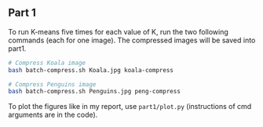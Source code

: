 ## Part 1

To run K-means five times for each value of K, run the two following commands (each for one image). The compressed images will be saved into part1.

```bash
# Compress Koala image
bash batch-compress.sh Koala.jpg koala-compress

# Compress Penguins image
bash batch-compress.sh Penguins.jpg peng-compress
```

To plot the figures like in my report, use `part1/plot.py` (instructions of cmd arguments are in the code).


